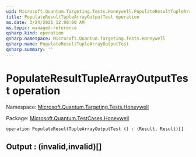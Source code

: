 ```yaml
---
uid: Microsoft.Quantum.Targeting.Tests.Honeywell.PopulateResultTupleArrayOutputTest
title: PopulateResultTupleArrayOutputTest operation
ms.date: 3/24/2021 12:00:00 AM
ms.topic: managed-reference
qsharp.kind: operation
qsharp.namespace: Microsoft.Quantum.Targeting.Tests.Honeywell
qsharp.name: PopulateResultTupleArrayOutputTest
qsharp.summary: ''
---
```


# PopulateResultTupleArrayOutputTest operation

Namespace: [Microsoft.Quantum.Targeting.Tests.Honeywell](xref:Microsoft.Quantum.Targeting.Tests.Honeywell)

Package: [Microsoft.Quantum.TestCases.Honeywell](https://nuget.org/packages/Microsoft.Quantum.TestCases.Honeywell)




```qsharp
operation PopulateResultTupleArrayOutputTest () : (Result, Result)[]
```


## Output : (__invalid<Result>__,__invalid<Result>__)[]

